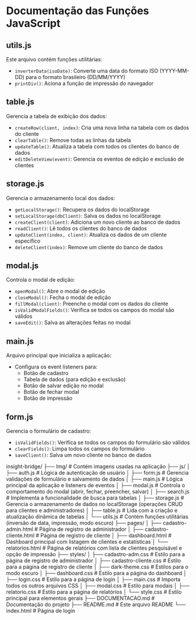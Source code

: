 # Documentação das Funções JavaScript

## utils.js
Este arquivo contém funções utilitárias:
- `inverterData(isoDate)`: Converte uma data do formato ISO (YYYY-MM-DD) para o formato brasileiro (DD/MM/YYYY)
- `printDiv()`: Aciona a função de impressão do navegador

## table.js
Gerencia a tabela de exibição dos dados:
- `createRow(client, index)`: Cria uma nova linha na tabela com os dados do cliente
- `clearTable()`: Remove todas as linhas da tabela
- `updateTable()`: Atualiza a tabela com todos os clientes do banco de dados
- `editDeleteView(event)`: Gerencia os eventos de edição e exclusão de clientes

## storage.js
Gerencia o armazenamento local dos dados:
- `getLocalStorage()`: Recupera os dados do localStorage
- `setLocalStorage(dbClient)`: Salva os dados no localStorage
- `createClient(client)`: Adiciona um novo cliente ao banco de dados
- `readClient()`: Lê todos os clientes do banco de dados
- `updateClient(index, client)`: Atualiza os dados de um cliente específico
- `deleteClient(index)`: Remove um cliente do banco de dados

## modal.js
Controla o modal de edição:
- `openModal()`: Abre o modal de edição
- `closeModal()`: Fecha o modal de edição
- `fillModal(client)`: Preenche o modal com os dados do cliente
- `isValidModalFields()`: Verifica se todos os campos do modal são válidos
- `saveEdit()`: Salva as alterações feitas no modal

## main.js
Arquivo principal que inicializa a aplicação:
- Configura os event listeners para:
  - Botão de cadastro
  - Tabela de dados (para edição e exclusão)
  - Botão de salvar edição no modal
  - Botão de fechar modal
  - Botão de impressão

## form.js
Gerencia o formulário de cadastro:
- `isValidFields()`: Verifica se todos os campos do formulário são válidos
- `clearFields()`: Limpa todos os campos do formulário
- `saveClient()`: Salva um novo cliente no banco de dados 

insight-bridge/
├── Img/                         # Contém imagens usadas na aplicação
├── js/
│   ├── auth.js                  # Lógica de autenticação de usuário
│   ├── form.js                  # Gerencia validações de formulário e salvamento de dados
│   ├── main.js                  # Lógica principal da aplicação e listeners de eventos
│   ├── modal.js                 # Controla o comportamento do modal (abrir, fechar, preencher, salvar)
│   ├── search.js                # Implementa a funcionalidade de busca para tabelas
│   ├── storage.js               # Gerencia o armazenamento de dados no localStorage (operações CRUD para clientes e administradores)
│   ├── table.js                 # Lida com a criação e atualização dinâmica de tabelas
│   └── utils.js                 # Contém funções utilitárias (inversão de data, impressão, modo escuro)
├── pages/
│   ├── cadastro-admin.html      # Página de registro de administrador
│   ├── cadastro-cliente.html    # Página de registro de cliente
│   ├── dashboard.html           # Dashboard principal com listagem de clientes e estatísticas
│   └── relatorios.html          # Página de relatórios com lista de clientes pesquisável e opção de impressão
├── styles/
│   ├── cadastro-adm.css         # Estilo para a página de registro de administrador
│   ├── cadastro-cliente.css     # Estilo para a página de registro de cliente
│   ├── dark-theme.css           # Estilos para o modo escuro
│   ├── dashboard.css            # Estilo para a página do dashboard
│   ├── login.css                # Estilo para a página de login
│   ├── main.css                 # Importa todos os outros arquivos CSS
│   ├── modal.css                # Estilo para modais
│   ├── relatorio.css            # Estilo para a página de relatórios
│   └── style.css                # Estilo principal para elementos gerais
├── DOCUMENTACAO.md              # Documentação do projeto
├── README.md                    # Este arquivo README
└── index.html                   # Página de login